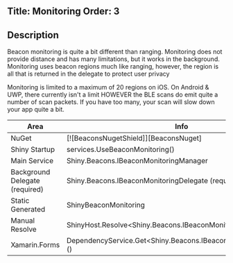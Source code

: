 Title: Monitoring
Order: 3
---

## Description
Beacon monitoring is quite a bit different than ranging.  Monitoring does not provide distance and has many limitations, but it works in the background.  Monitoring uses beacon regions much like ranging, however, the region is all that is returned in the delegate to protect user privacy


Monitoring is limited to a maximum of 20 regions on iOS.  On Android & UWP, there currently isn't a limit HOWEVER the BLE scans do emit quite a number of scan packets.  If you have too many, your scan will slow down your app quite a bit.

|Area|Info|
|----|----|
|NuGet| [![BeaconsNugetShield]][BeaconsNuget] |
|Shiny Startup|services.UseBeaconMonitoring<YourBeaconDelegate>()|
|Main Service|Shiny.Beacons.IBeaconMonitoringManager|
|Background Delegate (required)|Shiny.Beacons.IBeaconMonitoringDelegate (required)|
|Static Generated|ShinyBeaconMonitoring|
|Manual Resolve|ShinyHost.Resolve<Shiny.Beacons.IBeaconMonitoringManager>()|
|Xamarin.Forms|DependencyService.Get<Shiny.Beacons.IBeaconMonitoringManager>()|

<?! Include "../../nuget.md" /?>
